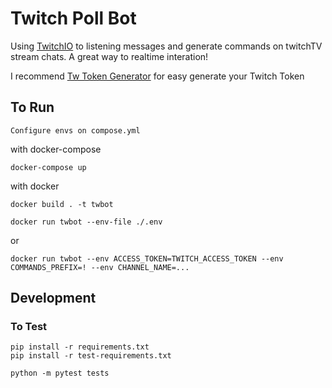 # Twitch Poll Bot

Using [TwitchIO](https://github.com/TwitchIO/TwitchIO) to listening messages and generate commands on twitchTV stream chats. A great way to realtime interation!

I recommend [Tw Token Generator](https://twitchtokengenerator.com/) for easy generate your Twitch Token

## To Run

    Configure envs on compose.yml

with docker-compose

    docker-compose up

with docker

    docker build . -t twbot 

    docker run twbot --env-file ./.env
or

    docker run twbot --env ACCESS_TOKEN=TWITCH_ACCESS_TOKEN --env COMMANDS_PREFIX=! --env CHANNEL_NAME=...



## Development

### To Test

    pip install -r requirements.txt
    pip install -r test-requirements.txt

    python -m pytest tests